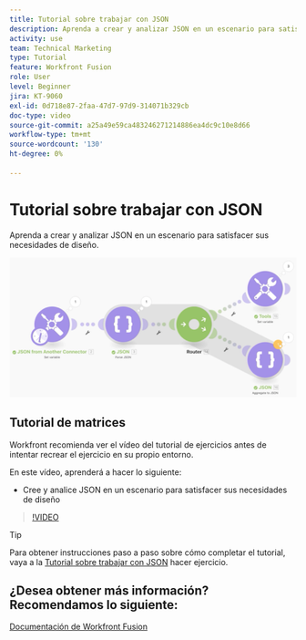 ```yaml
---
title: Tutorial sobre trabajar con JSON
description: Aprenda a crear y analizar JSON en un escenario para satisfacer sus necesidades de diseño en [!DNL Adobe Workfront Fusion].
activity: use
team: Technical Marketing
type: Tutorial
feature: Workfront Fusion
role: User
level: Beginner
jira: KT-9060
exl-id: 0d718e87-2faa-47d7-97d9-314071b329cb
doc-type: video
source-git-commit: a25a49e59ca483246271214886ea4dc9c10e8d66
workflow-type: tm+mt
source-wordcount: '130'
ht-degree: 0%

---
```


# Tutorial sobre trabajar con JSON

Aprenda a crear y analizar JSON en un escenario para satisfacer sus necesidades de diseño.

![Imagen de un escenario de Fusion](assets/final-functional-bits-and-bobs-2.png)

## Tutorial de matrices

Workfront recomienda ver el vídeo del tutorial de ejercicios antes de intentar recrear el ejercicio en su propio entorno.

En este vídeo, aprenderá a hacer lo siguiente:

* Cree y analice JSON en un escenario para satisfacer sus necesidades de diseño

>[!VIDEO](https://video.tv.adobe.com/v/335301/?quality=12&learn=on)

>[!TIP]
>
>Para obtener instrucciones paso a paso sobre cómo completar el tutorial, vaya a la [Tutorial sobre trabajar con JSON](https://experienceleague.adobe.com/docs/workfront-learn/tutorials-workfront/fusion/exercises/working-with-json.html?lang=en) hacer ejercicio.


## ¿Desea obtener más información? Recomendamos lo siguiente:

[Documentación de Workfront Fusion](https://experienceleague.adobe.com/docs/workfront/using/adobe-workfront-fusion/workfront-fusion-2.html?lang=en)
